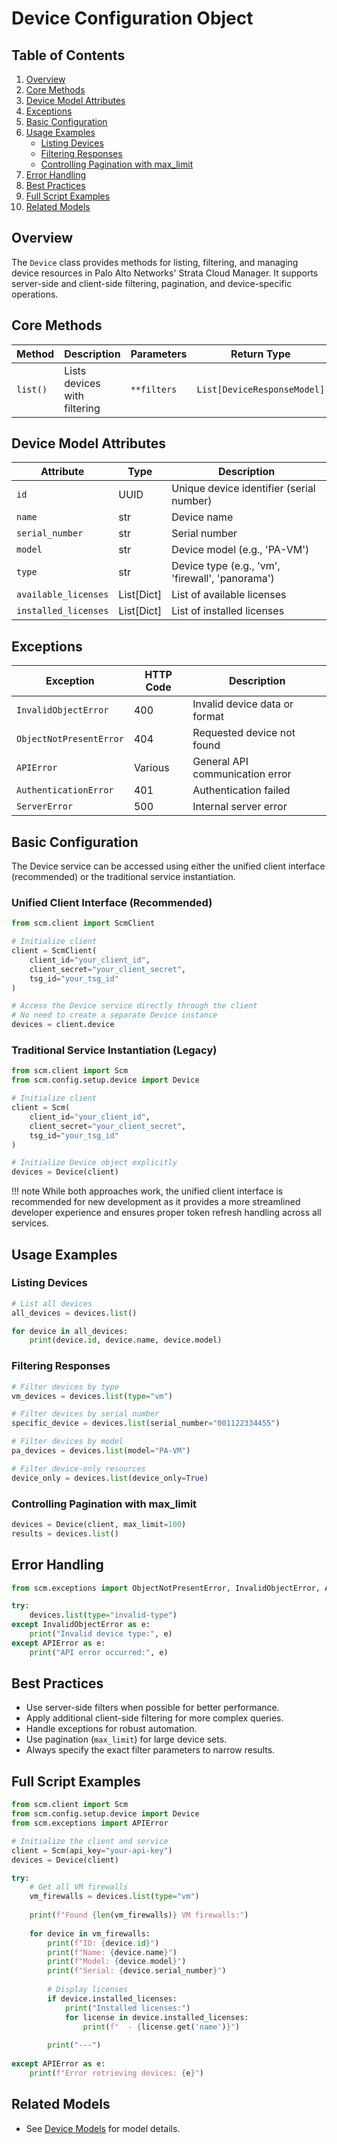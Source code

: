 # Device Configuration Object

## Table of Contents

1. [Overview](#overview)
2. [Core Methods](#core-methods)
3. [Device Model Attributes](#device-model-attributes)
4. [Exceptions](#exceptions)
5. [Basic Configuration](#basic-configuration)
6. [Usage Examples](#usage-examples)
    - [Listing Devices](#listing-devices)
    - [Filtering Responses](#filtering-responses)
    - [Controlling Pagination with max_limit](#controlling-pagination-with-max_limit)
7. [Error Handling](#error-handling)
8. [Best Practices](#best-practices)
9. [Full Script Examples](#full-script-examples)
10. [Related Models](#related-models)

## Overview

The `Device` class provides methods for listing, filtering, and managing device resources in Palo Alto Networks' Strata Cloud Manager. It supports server-side and client-side filtering, pagination, and device-specific operations.

## Core Methods

| Method     | Description                  | Parameters                      | Return Type                     |
|------------|------------------------------|----------------------------------|---------------------------------|
| `list()`   | Lists devices with filtering | `**filters`                     | `List[DeviceResponseModel]`     |

## Device Model Attributes

| Attribute           | Type                | Description                                        |
|---------------------|---------------------|----------------------------------------------------|
| `id`                | UUID                | Unique device identifier (serial number)           |
| `name`              | str                 | Device name                                        |
| `serial_number`     | str                 | Serial number                                      |
| `model`             | str                 | Device model (e.g., 'PA-VM')                       |
| `type`              | str                 | Device type (e.g., 'vm', 'firewall', 'panorama')   |
| `available_licenses`| List[Dict]          | List of available licenses                         |
| `installed_licenses`| List[Dict]          | List of installed licenses                         |

## Exceptions

| Exception                | HTTP Code | Description                                   |
|--------------------------|-----------|-----------------------------------------------|
| `InvalidObjectError`     | 400       | Invalid device data or format                 |
| `ObjectNotPresentError`  | 404       | Requested device not found                    |
| `APIError`               | Various   | General API communication error               |
| `AuthenticationError`    | 401       | Authentication failed                         |
| `ServerError`            | 500       | Internal server error                         |

## Basic Configuration

The Device service can be accessed using either the unified client interface (recommended) or the traditional service instantiation.

### Unified Client Interface (Recommended)

```python
from scm.client import ScmClient

# Initialize client
client = ScmClient(
    client_id="your_client_id",
    client_secret="your_client_secret",
    tsg_id="your_tsg_id"
)

# Access the Device service directly through the client
# No need to create a separate Device instance
devices = client.device
```

### Traditional Service Instantiation (Legacy)

```python
from scm.client import Scm
from scm.config.setup.device import Device

# Initialize client
client = Scm(
    client_id="your_client_id",
    client_secret="your_client_secret",
    tsg_id="your_tsg_id"
)

# Initialize Device object explicitly
devices = Device(client)
```

!!! note
    While both approaches work, the unified client interface is recommended for new development as it provides a more streamlined developer experience and ensures proper token refresh handling across all services.

## Usage Examples

### Listing Devices
```python
# List all devices
all_devices = devices.list()

for device in all_devices:
    print(device.id, device.name, device.model)
```

### Filtering Responses
```python
# Filter devices by type
vm_devices = devices.list(type="vm")

# Filter devices by serial number
specific_device = devices.list(serial_number="001122334455")

# Filter devices by model
pa_devices = devices.list(model="PA-VM")

# Filter device-only resources
device_only = devices.list(device_only=True)
```

### Controlling Pagination with max_limit
```python
devices = Device(client, max_limit=100)
results = devices.list()
```

## Error Handling

```python
from scm.exceptions import ObjectNotPresentError, InvalidObjectError, APIError

try:
    devices.list(type="invalid-type")
except InvalidObjectError as e:
    print("Invalid device type:", e)
except APIError as e:
    print("API error occurred:", e)
```

## Best Practices
- Use server-side filters when possible for better performance.
- Apply additional client-side filtering for more complex queries.
- Handle exceptions for robust automation.
- Use pagination (`max_limit`) for large device sets.
- Always specify the exact filter parameters to narrow results.

## Full Script Examples

```python
from scm.client import Scm
from scm.config.setup.device import Device
from scm.exceptions import APIError

# Initialize the client and service
client = Scm(api_key="your-api-key")
devices = Device(client)

try:
    # Get all VM firewalls
    vm_firewalls = devices.list(type="vm")
    
    print(f"Found {len(vm_firewalls)} VM firewalls:")
    
    for device in vm_firewalls:
        print(f"ID: {device.id}")
        print(f"Name: {device.name}")
        print(f"Model: {device.model}")
        print(f"Serial: {device.serial_number}")
        
        # Display licenses
        if device.installed_licenses:
            print("Installed licenses:")
            for license in device.installed_licenses:
                print(f"  - {license.get('name')}")
        
        print("---")
        
except APIError as e:
    print(f"Error retrieving devices: {e}")
```

## Related Models
- See [Device Models](../../models/setup/device_models.md) for model details.